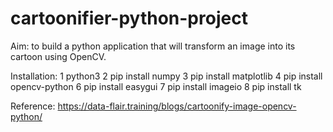 # cartoonifier-python-project
Aim: to build a python application that will transform an image into its cartoon using OpenCV.

Installation:
  1 python3
  2 pip install numpy
  3 pip install matplotlib
  4 pip install opencv-python
  6 pip install easygui
  7 pip install imageio
  8 pip install tk

Reference:
  https://data-flair.training/blogs/cartoonify-image-opencv-python/
  
